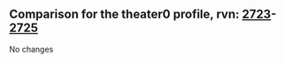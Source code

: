 ## Comparison for the theater0 profile, rvn: [2723](https://github.com/PRO100KatYT/FortniteProfileRevisions/tree/main/profiles/theater0/2723%20theater0.json)-[2725](https://github.com/PRO100KatYT/FortniteProfileRevisions/tree/main/profiles/theater0/2725%20theater0.json)

No changes
